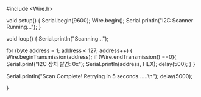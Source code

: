 #include <Wire.h>

void setup() {
  Serial.begin(9600);
  Wire.begin();
  Serial.println("I2C Scanner Running...");
}

void loop() {
  Serial.println("Scanning...");

  for (byte address = 1; address < 127; address++) {
    Wire.beginTransmission(address);
    if (Wire.endTransmission() ==0){
      Serial.print("I2C 장치 발견: 0x");
      Serial.println(address, HEX);
      delay(500);
    }
  }

  Serial.println("Scan Complete! Retrying in 5 seconds......\n");
  delay(5000);

}
